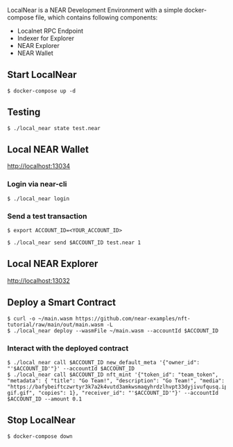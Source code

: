 LocalNear is a NEAR Development Environment with a simple docker-compose file, which contains following components:
- Localnet RPC Endpoint
- Indexer for Explorer
- NEAR Explorer
- NEAR Wallet

## Start LocalNear
`$ docker-compose up -d`

## Testing
`$ ./local_near state test.near`

## Local NEAR Wallet
<http://localhost:13034>

### Login via near-cli
`$ ./local_near login`

### Send a test transaction
`$ export ACCOUNT_ID=<YOUR_ACCOUNT_ID>`

`$ ./local_near send $ACCOUNT_ID test.near 1`

## Local NEAR Explorer
<http://localhost:13032>

## Deploy a Smart Contract
```
$ curl -o ~/main.wasm https://github.com/near-examples/nft-tutorial/raw/main/out/main.wasm -L
$ ./local_near deploy --wasmFile ~/main.wasm --accountId $ACCOUNT_ID
```

### Interact with the deployed contract
```
$ ./local_near call $ACCOUNT_ID new_default_meta '{"owner_id": "'$ACCOUNT_ID'"}' --accountId $ACCOUNT_ID
$ ./local_near call $ACCOUNT_ID nft_mint '{"token_id": "team_token", "metadata": { "title": "Go Team!", "description": "Go Team!", "media": "https://bafybeiftczwrtyr3k7a2k4vutd3amkwsmaqyhrdzlhvpt33dyjivufqusq.ipfs.dweb.link/goteam-gif.gif", "copies": 1}, "receiver_id": "'$ACCOUNT_ID'"}' --accountId $ACCOUNT_ID --amount 0.1
```

## Stop LocalNear
`$ docker-compose down`
